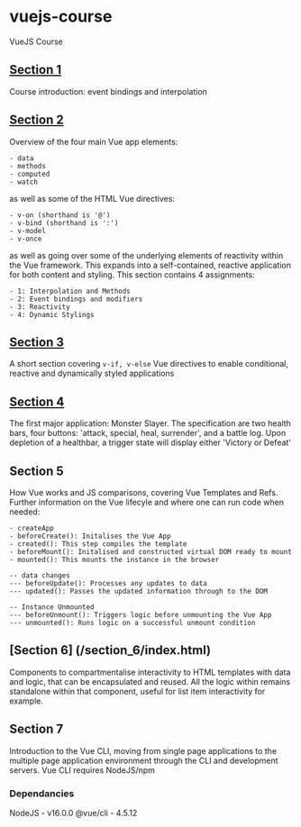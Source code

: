 # vuejs-course
VueJS Course

## [Section 1](/section_1/index.html)

Course introduction: event bindings and interpolation

## [Section 2](/section_2/index.html)

Overview of the four main Vue app elements:
```
- data
- methods
- computed
- watch
```
as well as some of the HTML Vue directives: 
```
- v-on (shorthand is '@')
- v-bind (shorthand is ':')
- v-model
- v-once
```
as well as going over some of the underlying elements of reactivity within the Vue framework. This expands into a self-contained, reactive application for both content and styling. This section contains 4 assignments:
```
- 1: Interpolation and Methods
- 2: Event bindings and modifiers
- 3: Reactivity
- 4: Dynamic Stylings
```

## [Section 3](/section_3/index.html)

A short section covering `v-if, v-else` Vue directives to enable conditional, reactive and dynamically styled applications

## [Section 4](/section_4/index.html)

The first major application: Monster Slayer. The specification are two health bars, four buttons: 'attack, special, heal, surrender', and a battle log. Upon depletion of a healthbar, a trigger state will display either 'Victory or Defeat'

## Section 5

How Vue works and JS comparisons, covering Vue Templates and Refs. Further information on the Vue lifecyle and where one can run code when needed:
```
- createApp
- beforeCreate(): Initalises the Vue App
- created(): This step compiles the template
- beforeMount(): Initalised and constructed virtual DOM ready to mount
- mounted(): This mounts the instance in the browser

-- data changes
--- beforeUpdate(): Processes any updates to data 
--- updated(): Passes the updated information through to the DOM

-- Instance Unmounted
--- beforeUnmount(): Triggers logic before unmounting the Vue App
--- unmounted(): Runs logic on a successful unmount condition
```

## [Section 6] (/section_6/index.html)

Components to compartmentalise interactivity to HTML templates with data and logic, that can be encapsulated and reused. All the logic within remains standalone within that component, useful for list item interactivity for example.

## Section 7

Introduction to the Vue CLI, moving from single page applications to the multiple page application environment through the CLI and development servers. Vue CLI requires NodeJS/npm

### Dependancies

NodeJS - v16.0.0
@vue/cli - 4.5.12

